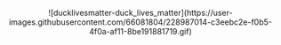 <p align="center">![ducklivesmatter-duck_lives_matter](https://user-images.githubusercontent.com/66081804/228987014-c3eebc2e-f0b5-4f0a-af11-8be191881719.gif)</p>
